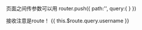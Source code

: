 页面之间传参数可以用 router.push({
                path:'',
                query:{
                }
                })

接收注意是route！   {{ this.$route.query.username }}